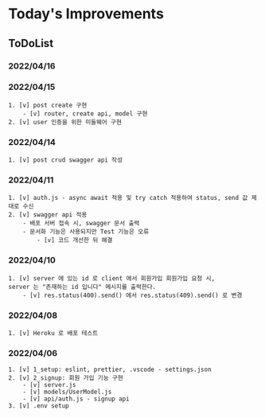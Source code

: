 # Today's Improvements

## ToDoList

### 2022/04/16

### 2022/04/15
    1. [v] post create 구현
        - [v] router, create api, model 구현
    2. [v] user 인증을 위한 미들웨어 구현

### 2022/04/14
    1. [v] post crud swagger api 작성 

### 2022/04/11
    1. [v] auth.js - async await 적용 및 try catch 적용하여 status, send 값 제대로 수신
    2. [v] swagger api 적용
        - 배포 서버 접속 시, swagger 문서 출력
        - 문서화 기능은 사용되지만 Test 기능은 오류
            - [v] 코드 개선한 뒤 해결

### 2022/04/10
    1. [v] server 에 있는 id 로 client 에서 회원가입 회원가입 요청 시, 
    server 는 "존재하는 id 입니다" 메시지를 출력한다.
        - [v] res.status(400).send() 에서 res.status(409).send() 로 변경

### 2022/04/08
    1. [v] Heroku 로 배포 테스트

### 2022/04/06
    1. [v] 1_setup: eslint, prettier, .vscode - settings.json
    2. [v] 2_signup: 회원 가입 기능 구현
        - [v] server.js
        - [v] models/UserModel.js
        - [v] api/auth.js - signup api
    3. [v] .env setup